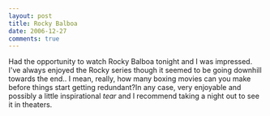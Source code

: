 ```yaml
---
layout: post
title: Rocky Balboa
date: 2006-12-27
comments: true
---
```




Had the opportunity to watch Rocky Balboa tonight and I was impressed. I've always enjoyed the Rocky series though it seemed to be going downhill towards the end.. I mean, really, how many boxing movies can you make before things start getting redundant?In any case, very enjoyable and possibly a little inspirational *tear* and I recommend taking a night out to see it in theaters.



